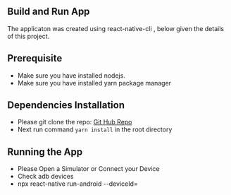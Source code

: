 ## Build and Run App

The applicaton was created using react-native-cli , below given the details of this project.

## Prerequisite

- Make sure you have installed nodejs.
- Make sure you have installed yarn package manager

## Dependencies Installation

- Please git clone the repo: [Git Hub Repo](https://github.com/soum21/ebworx_assesment.git)
- Next run command `yarn install` in the root directory

## Running the App

- Please Open a Simulator or Connect your Device
- Check adb devices
- npx react-native run-android --deviceId= <deviceID>